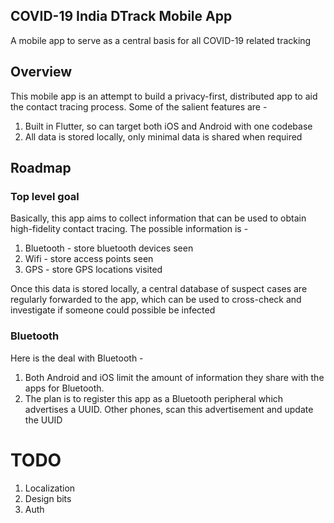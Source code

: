 COVID-19 India DTrack Mobile App
---
A mobile app to serve as a central basis for all COVID-19 related
tracking

Overview
---
This mobile app is an attempt to build a privacy-first, distributed
app to aid the contact tracing process. Some of the salient features are - 

1. Built in Flutter, so can target both iOS and Android with one codebase
2. All data is stored locally, only minimal data is shared when required

Roadmap
---

### Top level goal
Basically, this app aims to collect information that can be used to
obtain high-fidelity contact tracing. The possible information is -

1. Bluetooth - store bluetooth devices seen
2. Wifi - store access points seen
3. GPS - store GPS locations visited

Once this data is stored locally, a central database of suspect cases
are regularly forwarded to the app, which can be used to cross-check
and investigate if someone could possible be infected

### Bluetooth
Here is the deal with Bluetooth -
1. Both Android and iOS limit the amount of information they share with
the apps for Bluetooth. 
2. The plan is to register this app as a Bluetooth peripheral which advertises
a UUID. Other phones, scan this advertisement and update the UUID

# TODO
1. Localization
2. Design bits
3. Auth
